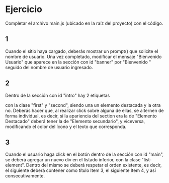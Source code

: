 # Ejercicio

Completar el archivo main.js (ubicado en la raíz del proyecto) con el código. 

## 1
Cuando el sitio haya cargado, deberás mostrar un prompt() que solicite el nombre de usuario. Una vez completado, modificar el mensaje "Bienvenido Usuario" que aparece en la sección con id "banner" por "Bienvenido " seguido del nombre de usuario ingresado.

## 2
Dentro de la sección con id "intro" hay 2 etiquetas <section> con la clase "first" y "second", siendo una un elemento destacada y la otra no.
Deberás hacer que, al realizar click sobre alguna de ellas, se alternen de forma individual, es decir, si la apariencia del section era la de "Elemento Destacado" deberá tener la de "Elemento secundario", y viceversa, modificando el color del ícono y el texto que corresponda.

## 3
Cuando el usuario haga click en el botón dentro de la sección con id "main", se deberá agregar un nuevo div en el listado inferior, con la clase "list-element". Dentro del mismo se deberá respetar el orden existente, es decir, el siguiente deberá contener como título Item 3, el siguiente Item 4, y así consecutivamente.